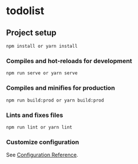 # todolist

## Project setup
```
npm install or yarn install
```

### Compiles and hot-reloads for development
```
npm run serve or yarn serve
```

### Compiles and minifies for production
```
npm run build:prod or yarn build:prod
```

### Lints and fixes files
```
npm run lint or yarn lint
```

### Customize configuration
See [Configuration Reference](https://cli.vuejs.org/config/).
